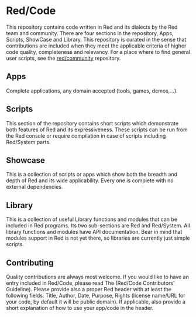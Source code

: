 # Red/Code

This repository contains code written in Red and its dialects by the Red team and community. There are four sections in the repository, Apps, Scripts, ShowCase and Library. This repository is curated in the sense that contributions are included when they meet the applicable criteria of higher code quality, completeness and relevancy. For a place where to find general user scripts, see the [red/community](https://github.com/red/community) repository.

## Apps

Complete applications, any domain accepted (tools, games, demos,...).

## Scripts

This section of the repository contains short scripts which demonstrate both features of Red and its expressiveness. These scripts can be run from the Red console or require compilation in case of scripts including Red/System parts.

## Showcase

This is a collection of scripts or apps which show both the breadth and depth of Red and its wide applicability. Every one is complete with no external dependencies. 

## Library

This is a collection of useful Library functions and modules that can be included in Red programs. Its two sub-sections are Red and Red/System. All library functions and modules have API documentation. Bear in mind that modules support in Red is not yet there, so libraries are currently just simple scripts.


## Contributing

Quality contributions are always most welcome. If you would like to have an entry included in Red/Code, please read The (Red/Code Contributors' Guideline). Please provide also a proper Red header with at least the following fields: Title, Author, Date, Purpose, Rights (license name/URL for your code, by default it will be public domain). If applicable, also provide a short explanation of how to use your app/code in the header.

 
